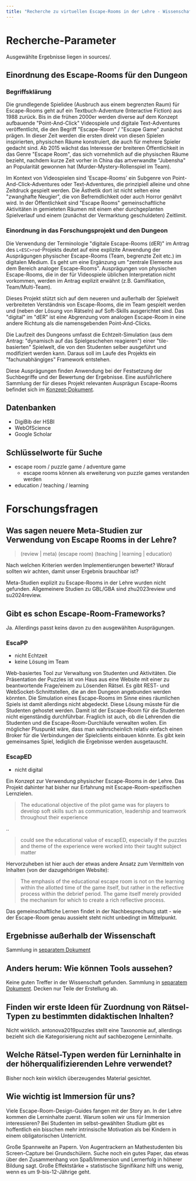 ```yaml
---
title: "Recherche zu virtuellen Escape-Rooms in der Lehre - Wissenschaftliche Veröffentlichungen"
---
```


# Recherche-Parameter

Ausgewählte Ergebnisse liegen in sources/.

## Einordnung des Escape-Rooms für den Dungeon

### Begriffsklärung

Die grundlegende Spielidee (Ausbruch aus einem begrenzten Raum) für Escape-Rooms geht auf ein Textbuch-Adventure (Interactive Fiction) aus 1988 zurück. Bis in die frühen 2000er werden diverse auf dem Konzept aufbauende "Point-And-Click" Videospiele und digitale Text-Adventures veröffentlicht, die den Begriff "Escape-Room" / "Escape Game" zunächst prägen. In dieser Zeit werden die ersten direkt von diesen Spielen inspirierten, physischen Räume konstruiert, die auch für mehrere Spieler gedacht sind. Ab 2015 wächst das Interesse der breiteren Öffentlichkeit in das Genre "Escape Room", das sich vornehmlich auf die physischen Räume bezieht, nachdem kurze Zeit vorher in China das artverwandte "Jubensha" an Popularität gewonnen hat (Murder-Mystery-Rollenspiel im Team).

Im Kontext von Videospielen sind 'Escape-Rooms' ein Subgenre von Point-And-Click-Adventures oder Text-Adventures, die prinzipiell alleine und ohne Zeitdruck gespielt werden. Die Ästhetik dort ist nicht selten eine "zwanghafte Neugier", die von Befremdlichkeit oder auch Horror genährt wird. In der Öffentlichkeit sind "Escape Rooms" gemeinschaftliche Aktivitäten in gemieteten Räumen mit einem eher durchgeplanten Spielverlauf und einem (zunächst der Vermarktung geschuldeten) Zeitlimit.

### Einordnung in das Forschungsprojekt und den Dungeon

Die Verwendung der Terminologie "digitale Escape-Rooms (dER)" im Antrag des `L<ESC>rod`-Projekts deutet auf eine explizite Anwendung der Ausprägungen physischer Escape-Rooms (Team, begrenzte Zeit etc.) im digitalen Medium. Es geht um eine Ergänzung um "zentrale Elemente aus dem Bereich analoger Escape-Rooms". Ausprägungen von physischen Escape-Rooms, die in der für Videospiele üblichen Interpretation nicht vorkommen, werden im Antrag explizit erwähnt (z.B. Gamifikation, Team/Multi-Team).

Dieses Projekt stützt sich auf dem neueren und außerhalb der Spielwelt verbreiteten Verständnis von Escape-Rooms, die im Team gespielt werden und (neben der Lösung von Rätseln) auf Soft-Skills ausgerichtet sind. Das "digital" im "dER" ist eine Abgrenzung vom analogen Escape-Room in eine andere Richtung als die namensgebenden Point-And-Clicks.

Die Laufzeit des Dungeons umfasst die Echtzeit-Simulation (aus dem Antrag: "dynamisch auf das Spielgeschehen reagieren") einer "tile-basierten" Spielwelt, die von den Studenten selber ausgeführt und modifiziert werden kann.
Daraus soll im Laufe des Projekts ein "fachunabhängiges" Framework entstehen.

Diese Ausprägungen finden Anwendung bei der Festsetzung der Suchbegriffe und der Bewertung der Ergebnisse.
Eine ausführlichere Sammlung der für dieses Projekt relevanten Ausprägun Escape-Rooms befindet sich im [Konzept-Dokument](./concept.md).

## Datenbanken

- DigiBib der HSBI
- WebOfScience
- Google Scholar

## Schlüsselworte für Suche

- escape room / puzzle game / adventure game
  - escape rooms können als erweiterung von puzzle games verstanden werden
- education / teaching / learning

# Forschungsfragen

## Was sagen neuere Meta-Studien zur Verwendung von Escape Rooms in der Lehre?

> (review | meta) (escape room) (teaching | learning | education)

Nach welchen Kriterien werden Implementierungen bewertet?
Worauf sollten wir achten, damit unser Ergebnis brauchbar ist?

Meta-Studien explizit zu Escape-Rooms in der Lehre wurden nicht gefunden. Allgemeinere Studien zu GBL/GBA sind zhu2023review und su2024review.

## Gibt es schon Escape-Room-Frameworks?

Ja. Allerdings passt keins davon zu den ausgewählten Ausprägungen.

### EscaPP

- nicht Echtzeit
- keine Lösung im Team

Web-basiertes Tool zur Verwaltung von Studenten und Aktivitäten. Die Präsentation der Puzzles ist von Haus aus eine Website mit einer zu beantwortende Frage/einem zu Lösenden Rätsel. Es gibt REST- und WebSocket-Schnittstellen, die an den Dungeon angebunden werden könnten. Die Simulation eines Escape-Rooms im Sinne eines räumlichen Spiels ist damit allerdings nicht abgedeckt.
Diese Lösung müsste für die Studenten gehostet werden. Damit ist der Escape-Room für die Studenten nicht eigenständig durchführbar.
Fraglich ist auch, ob die Lehrenden die Studenten und die Escape-Room-Durchläufe verwalten wollen.
Ein möglicher Pluspunkt wäre, dass man wahrscheinlich relativ einfach einen Broker für die Verbindungen der Spielclients einbauen könnte.
Es gibt kein gemeinsames Spiel, lediglich die Ergebnisse werden ausgetauscht.

### <a name="escaped"></a> EscapED

- nicht digital

Ein Konzept zur Verwendung physischer Escape-Rooms in der Lehre. Das Projekt dahinter hat bisher nur Erfahrung mit Escape-Room-spezifischen Lernzielen.

> The educational objective of the pilot game was for players to develop soft skills such as communication, leadership and teamwork throughout their experience

..

> could see the educational value of escapED, especially if the puzzles and theme of the experience were worked into their taught subject matter

Hervorzuheben ist hier auch der etwas andere Ansatz zum Vermitteln von Inhalten (von der dazugehörigen Website):

> The emphasis of the educational escape room is not on the learning within the allotted time of the game itself, but rather in the reflective process within the debrief period. The game itself merely provided the mechanism for which to create a rich reflective process.

Das gemeinschaftliche Lernen findet in der Nachbesprechung statt - wie der Escape-Room genau aussieht steht nicht unbedingt im Mittelpunkt.

## Ergebnisse außerhalb der Wissenschaft

Sammlung in [separatem Dokument](./research_other.md#solutions)

## Anders herum: Wie können Tools aussehen?

Keine guten Treffer in der Wissenschaft gefunden.
Sammlung in [separatem Dokument](./research_other.md#tooling). Decken nur Teile der Erstellung ab.

## Finden wir erste Ideen für Zuordnung von Rätsel-Typen zu bestimmten didaktischen Inhalten?

Nicht wirklich. antonova2019puzzles stellt eine Taxonomie auf, allerdings bezieht sich die Kategorisierung nicht auf sachbezogene Lerninhalte.

## Welche Rätsel-Typen werden für Lerninhalte in der höherqualifizierenden Lehre verwendet?

Bisher noch kein wirklich überzeugendes Material gesichtet.

## Wie wichtig ist Immersion für uns?

Viele Escape-Room-Design-Guides fangen mit der Story an. In der Lehre kommen die Lerninhalte zuerst.
Warum sollen wir uns für Immersion interessieren?
Bei Studenten im selbst-gewählten Studium gibt es hoffentlich ein bisschen mehr intrinsische Motivation als bei Kindern in einem obligatorischen Unterricht.

Große Spannweite an Papern. Von Augentrackern an Mathestudenten bis Screen-Capture bei Grundschülern.
Suche noch ein gutes Paper, das etwas über den Zusammenhang von Spaß/Immersion und Lernerfolg in höherer Bildung sagt. Große Effektstärke + statistische Signifikanz hilft uns wenig, wenn es um 9-bis-12-Jährige geht.
